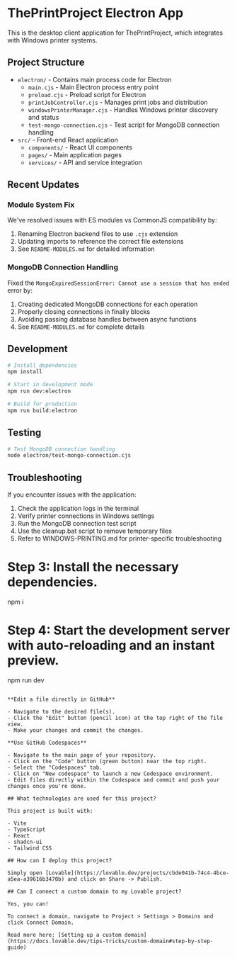 # ThePrintProject Electron App

This is the desktop client application for ThePrintProject, which integrates with Windows printer systems.

## Project Structure

- `electron/` - Contains main process code for Electron
  - `main.cjs` - Main Electron process entry point
  - `preload.cjs` - Preload script for Electron
  - `printJobController.cjs` - Manages print jobs and distribution
  - `windowsPrinterManager.cjs` - Handles Windows printer discovery and status
  - `test-mongo-connection.cjs` - Test script for MongoDB connection handling
- `src/` - Front-end React application
  - `components/` - React UI components
  - `pages/` - Main application pages
  - `services/` - API and service integration

## Recent Updates

### Module System Fix

We've resolved issues with ES modules vs CommonJS compatibility by:
1. Renaming Electron backend files to use `.cjs` extension
2. Updating imports to reference the correct file extensions
3. See `README-MODULES.md` for detailed information

### MongoDB Connection Handling

Fixed the `MongoExpiredSessionError: Cannot use a session that has ended` error by:
1. Creating dedicated MongoDB connections for each operation
2. Properly closing connections in finally blocks
3. Avoiding passing database handles between async functions
4. See `README-MODULES.md` for complete details

## Development

```bash
# Install dependencies
npm install

# Start in development mode
npm run dev:electron

# Build for production
npm run build:electron
```

## Testing

```bash
# Test MongoDB connection handling
node electron/test-mongo-connection.cjs
```

## Troubleshooting

If you encounter issues with the application:

1. Check the application logs in the terminal
2. Verify printer connections in Windows settings
3. Run the MongoDB connection test script
4. Use the cleanup.bat script to remove temporary files
5. Refer to WINDOWS-PRINTING.md for printer-specific troubleshooting

# Step 3: Install the necessary dependencies.
npm i

# Step 4: Start the development server with auto-reloading and an instant preview.
npm run dev
```

**Edit a file directly in GitHub**

- Navigate to the desired file(s).
- Click the "Edit" button (pencil icon) at the top right of the file view.
- Make your changes and commit the changes.

**Use GitHub Codespaces**

- Navigate to the main page of your repository.
- Click on the "Code" button (green button) near the top right.
- Select the "Codespaces" tab.
- Click on "New codespace" to launch a new Codespace environment.
- Edit files directly within the Codespace and commit and push your changes once you're done.

## What technologies are used for this project?

This project is built with:

- Vite
- TypeScript
- React
- shadcn-ui
- Tailwind CSS

## How can I deploy this project?

Simply open [Lovable](https://lovable.dev/projects/cbde041b-74c4-4bce-a5ea-a39616b3470b) and click on Share -> Publish.

## Can I connect a custom domain to my Lovable project?

Yes, you can!

To connect a domain, navigate to Project > Settings > Domains and click Connect Domain.

Read more here: [Setting up a custom domain](https://docs.lovable.dev/tips-tricks/custom-domain#step-by-step-guide)
